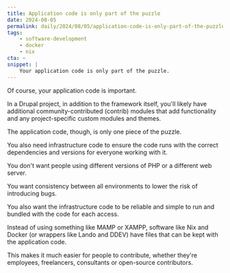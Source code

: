 ```yaml
---
title: Application code is only part of the puzzle
date: 2024-08-05
permalink: daily/2024/08/05/application-code-is-only-part-of-the-puzzle
tags:
    - software-development
    - docker
    - nix
cta: ~
snippet: |
    Your application code is only part of the puzzle.
---
```


Of course, your application code is important.

In a Drupal project, in addition to the framework itself, you'll likely have additional community-contributed (contrib) modules that add functionality and any project-specific custom modules and themes.

The application code, though, is only one piece of the puzzle.

You also need infrastructure code to ensure the code runs with the correct dependencies and versions for everyone working with it.

You don't want people using different versions of PHP or a different web server.

You want consistency between all environments to lower the risk of introducing bugs.

You also want the infrastructure code to be reliable and simple to run and bundled with the code for each access.

Instead of using something like MAMP or XAMPP, software like Nix and Docker (or wrappers like Lando and DDEV) have files that can be kept with the application code.

This makes it much easier for people to contribute, whether they're employees, freelancers, consultants or open-source contributors.

